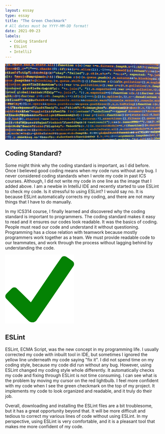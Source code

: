 ```yaml
---
layout: essay
type: essay
title: "The Green Checkmark"
# All dates must be YYYY-MM-DD format!
date: 2021-09-23
labels:
  - Coding Standard
  - ESLint
  - IntelliJ
---
```


<img class="ui centered image large rounded" src="../images/linesofCode.jpg">

## Coding Standard?

Some might think why the coding standard is important, as I did before. Once I believed good coding means when my code runs without any bug. I never considered coding standards when I wrote my code in past ICS courses. Although, I did not write my code in one line as the image that I added above. I am a newbie in IntelliJ IDE and recently started to use ESLint to check my code. Is it stressful to using ESLint? I would say no. It is because ESLint automatically corrects my coding, and there are not many things that I have to do manually.

In my ICS314 course, I finally learned and discovered why the coding standard is important to programmers. The coding standard makes it easy to read and it ensures our codes look readable. It was the basics of coding. People must read our code and understand it without questioning. Programming has a close relation with teamwork because mostly programmers work together as a team. We must provide readable code to our teammates, and work through the process without lagging behind by understanding the code.

<img class="ui small right floated rounded image" src="../images/greencheckmark.png">

## ESLint

ESLint, ECMA Script, was the new concept in my programming life. I usually corrected my code with inbuilt tool in IDE, but sometimes I ignored the yellow line underneath my code saying "fix it". I did not spend time on my coding style, because my code did run without any bug. However, using ESLint changed my coding style whole differently. It automatically checks my code and fixing through ESLint is not time consuming. I can see what is the problem by moving my cursor on the red lightbulb. I feel more confident with my code when I see the green checkmark on the top of my project. It implements my code to look organized and readable, and it truly do their job.

Overall, downloading and installing the ESLint files are a bit troublesome, but it has a great opportunity beyond that. It will be more difficult and tedious to correct my various lines of code without using ESLint. In my perspective, using ESLint is very comfortable, and it is a pleasant tool that makes me more confident of my code.

